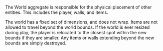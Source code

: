 The World aggregate is responsible for the physical placement of other entities.
This includes the player, walls, and items.

The world has a fixed set of dimensions, and does not wrap.
Items are not allowed to travel beyond the world bounds.
If the world is ever resized during play, the player is relocated to the closest spot within the new bounds if they are smaller.
Any items or walls extending beyond the new bounds are simply destroyed.